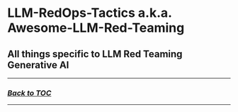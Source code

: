 # LLM-RedOps-Tactics a.k.a. Awesome-LLM-Red-Teaming
## All things specific to LLM Red Teaming Generative AI
---

### _[Back to TOC](https://github.com/xsankar/Awesome-Awesome-LLM)_

***

